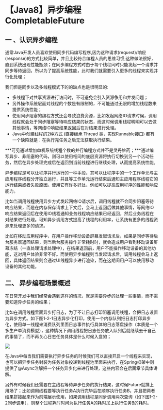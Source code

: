 # 【Java8】异步编程 CompletableFuture

## 一 、认识异步编程

通常Java开发人员喜欢使用同步代码编写程序,因为这种请求(request)/响应(response)的方式比较简单，并且比较符合编程人员的思维习惯;这种做法很好，直到系统出现性能瓶颈；在同步编程方式时由于每个线程同时只能发起一个请求并同步等待返回，所以为了提高系统性能，此时我们就需要引入更多的线程来实现并行化处理；

我们但是同步以及多线程模式下的的缺点也是很明显的:

- 多线程下对共享资源进行访问时，不可避免会引入资源争用和并发问题；
- 另外操作系统层面对线程的个数是有限制的，不可能通过无限的增加线程数来提供系统性能；
- 使用同步阻塞的编程方式还会导致浪费资源，比如发起网络IO请求时候，调用线程就会处于同步阻塞等待响应结果的状态，而这时候调用线程明明可以去做其他事情，等网络IO响应结果返回后在对结果进行处理。
- Java中创建线程的2种方式 (直接继承 Thread 类，实现Runnable接口) 都有一个缺陷就是：在执行完任务之后无法获取执行结果。

***可见通过增加单机系统线程个数的并行编程方式并不是灵丹妙药；***通过编写异步、非阻塞的代码，则可以使用相同的底层资源将执行切换到另一个活动任务，然后在异步处理完成后在返回到当前线程进行继续处理，从而提高系统性能。

异步编程是可以让程序并行运行的一种手段，其可以让程序中的一个工作单元与主应用程序线程分开独立运行，并且等工作单元运行结束后通知主应用程序线程它的运行结果或者失败原因。使用它有许多好处，例如可以提高应用程序的性能和响应能力。

比如当调用线程使用异步方式发起网络IO请求后，调用线程就不会同步阻塞等待响应结果，而是在内存保存请求上下文后，会马上返回后做其他事情，等网络IO响应结果返回后在使用IO线程通知业务线程响应结果已经返回，然后业务线程在对结果进行处理。可知异步调用方式提高了线程的利用率，让系统有更多的线程资源来处理更多的请求。

比如在移动应用程序中，在用户操作移动设备屏幕发起请求后，如果是同步等待后台服务器返回结果，则当后台服务操作非常耗时时，就会造成用户看到移动设备屏幕冻结（一直处理请求处理中），在结果返回前，用户不能操作移动设备的其他功能，这对用户体验非常不好。而使用异步编程则当发起请求后，调用线程会马上返回，具体返回结果则会通过UI线程异步进行渲染，而在这期间用户可以使用移动设备的其他功能。

## 二、 异步编程场景概述

在日常开发中我们经常会遇到这样的情况，就是需要异步的处理一些事情，而不需要知道异步任务的结果；

比如在调用线程里面异步打日志，为了不让日志打印阻塞调用线程，会把日志设置为异步方式。如下图1-2-1日志异步化打印，使用一个内存队列把日志打印异步化，使用单一线程来消费队列里面日志事件执行具体的日志落盘操作（本质是一个多生产单消费模型），这种情况下调用线程把日志任务放入队列后就继续去干自己的事情了，而不再关心日志任务具体是什么时候入盘的；

![](https://pic2.zhimg.com/80/v2-aa7520d7b9e0b65949073cfc12df18ed_1440w.jpg)

在Java中每当我们需要执行异步任务的时候我们可以直接开启一个线程来实现，也可以把异步任务封装为任务对象投递到线程池里面来执行，在Spring框架中则提供了@Async注解把一个任务异步化来进行处理，这些内容会在后面章节具体讲解。

另外有时候我们还需要在主线程等待异步任务的执行结果，这时候Future就排上用场了；比如调用线程要等执行任务A执行完毕后在顺序执行任务B，并且把两者结果拼接起来作为前端展示使用，如果调用线程是同步调用两次查询（如下图1-2-2同步调用），则整个过程耗时时间为执行任务A的耗时加上执行任务B的耗时。
